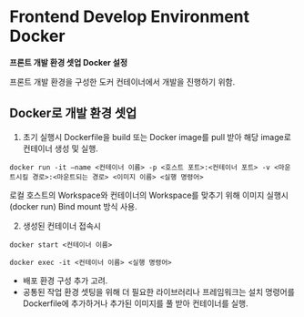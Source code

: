 # Frontend Develop Environment Docker
**프론트 개발 환경 셋업 Docker 설정**

프론트 개발 환경을 구성한 도커 컨테이너에서 개발을 진행하기 위함.

## Docker로 개발 환경 셋업
1. 초기 실행시
Dockerfile을 build 또는 Docker image를 pull 받아 해당 image로 컨테이너 생성 및 실행.

```
docker run -it —name <컨테이너 이름> -p <호스트 포트>:<컨테이너 포트> -v <마운트시킬 경로>:<마운트되는 경로> <이미지 이름> <실행 명령어> 
```
로컬 호스트의 Workspace와 컨테이너의 Workspace를 맞추기 위해 이미지 실행시(docker run) Bind mount 방식 사용.

2. 생성된 컨테이너 접속시
```
docker start <컨테이너 이름>

docker exec -it <컨테이너 이름> <실행 명령어>
```

- 배포 환경 구성 추가 고려.
- 공통된 작업 환경 셋팅을 위해 더 필요한 라이브러리나 프레임워크는 설치 명령어를 Dockerfile에 추가하거나 추가된 이미지를 풀 받아 컨테이너를 실행.
